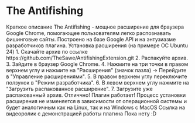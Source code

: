 <h1>The Antifishing</h1>
Краткое описание
    The Antifishing - мощное расширение для браузера Google Chrome, помогающее пользователям легко распознавать фишинговые сайты. Построено на базе Google API и на энтузиазме разработчиков плагина.
Установка расширения (на примере ОС Ubuntu 24)
    1. Скачайте архив по ссылке https://github.com/TheSawe/AntifishingExtension.git
    2. Распакуйте архив.
    3. Зайдите в браузер Google Chrome.
    4. Нажмите на три точки в правом верхнем углу и нажмите на "Расширения" (значок пазла) -> Перейдите в "Управление расширениями".
    5. В правом верхнем углу переключите ползунок в "Режим разработчика".
    6. В левом верхнем углу нажмите на "Загрузить распакованное расширение".
    7. Загрузите уже распакованный архив.
    Отличчно! Плагин работает!
    Процесс установки расширения не изменяется в зависимости от операционной системы и будет аналогичным как на Linux, так и на Windows c MacOS
Ссылка на видеоролик с демонстрацией работы плагина
    Пока нету :D
